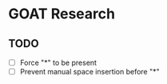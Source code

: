 # GOAT Research

## TODO

- [ ] Force "\*" to be present
- [ ] Prevent manual space insertion before "\*"
